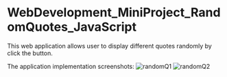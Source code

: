 # WebDevelopment_MiniProject_RandomQuotes_JavaScript

This web application allows user to display different quotes randomly by click the button.

The application implementation screenshots:
  ![randomQ1](https://user-images.githubusercontent.com/93168873/211183877-164fca0c-e47b-402f-b628-ea025bb723e3.jpg)
![randomQ2](https://user-images.githubusercontent.com/93168873/211183878-5f83d808-512b-48eb-aa67-29052c3326c7.jpg)
